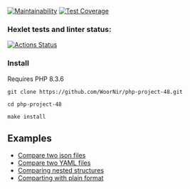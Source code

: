 [![Maintainability](https://api.codeclimate.com/v1/badges/4493d4d474e1019b58b0/maintainability)](https://codeclimate.com/github/WoorNir/php-project-48/maintainability)
[![Test Coverage](https://api.codeclimate.com/v1/badges/4493d4d474e1019b58b0/test_coverage)](https://codeclimate.com/github/WoorNir/php-project-48/test_coverage)

### Hexlet tests and linter status:
[![Actions Status](https://github.com/WoorNir/php-project-48/actions/workflows/hexlet-check.yml/badge.svg)](https://github.com/WoorNir/php-project-48/actions)

### Install
Requires PHP 8.3.6 
```
git clone https://github.com/WoorNir/php-project-48.git

cd php-project-48

make install

```

## Examples

- [Compare two json files](https://asciinema.org/a/EjBCcujVVLudotZ8lCI11Mla4)
- [Compare two YAML files](https://asciinema.org/a/AYI9EcyaIuJl4AZL8Wdomc20j)
- [Comparing nested structures](https://asciinema.org/a/n2XBDDFMNbyyqW6FIuDgqEjmN)
- [Comparting with plain format](https://asciinema.org/a/T1zHJtmyNbTaBsXIM52SJQs4v)

